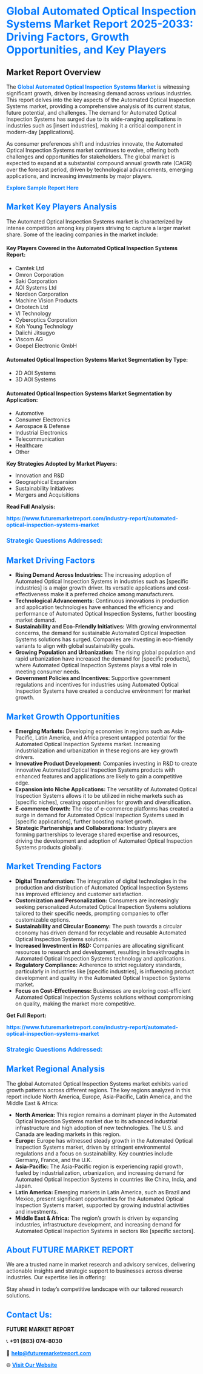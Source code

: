 <h1 style="color: #007BFF;">Global Automated Optical Inspection Systems Market Report 2025-2033: Driving Factors, Growth Opportunities, and Key Players</h1>

<section id="overview">
<h2>Market Report Overview</h2>
<p>The <a href="https://www.futuremarketreport.com/industry-report/automated-optical-inspection-systems-market" style="color: #007BFF; text-decoration: none;"><strong>Global Automated Optical Inspection Systems Market</strong></a> is witnessing significant growth, driven by increasing demand across various industries. This report delves into the key aspects of the Automated Optical Inspection Systems market, providing a comprehensive analysis of its current status, future potential, and challenges. The demand for Automated Optical Inspection Systems has surged due to its wide-ranging applications in industries such as [insert industries], making it a critical component in modern-day [applications].</p>
<p>As consumer preferences shift and industries innovate, the Automated Optical Inspection Systems market continues to evolve, offering both challenges and opportunities for stakeholders. The global market is expected to expand at a substantial compound annual growth rate (CAGR) over the forecast period, driven by technological advancements, emerging applications, and increasing investments by major players.</p>
</section>

<section id="overview">
<p><a href="https://www.futuremarketreport.com/request-sample/reportId=86591" style="color: #007BFF; text-decoration: none;"><strong>Explore Sample Report Here</strong></a></p>
</section>

<section id="key-players">
<h2 style="color: #007BFF;">Market Key Players Analysis</h2>
<p>The Automated Optical Inspection Systems market is characterized by intense competition among key players striving to capture a larger market share. Some of the leading companies in the market include:</p>
<h4>Key Players Covered in the Automated Optical Inspection Systems Report:</h4>
<ul><li>Camtek Ltd</li><li>Omron Corporation</li><li>Saki Corporation</li><li>AOI Systems Ltd</li><li>Nordson Corporation</li><li>Machine Vision Products</li><li>Orbotech Ltd</li><li>VI Technology</li><li>Cyberoptics Corporation</li><li>Koh Young Technology</li><li>Daiichi Jitsugyo</li><li>Viscom AG</li><li>Goepel Electronic GmbH</li></ul>
<h4>Automated Optical Inspection Systems Market Segmentation by Type:</h4>
<ul><li>2D AOI Systems</li><li>3D AOI Systems</li></ul>

<h4>Automated Optical Inspection Systems Market Segmentation by Application:</h4>
<ul><li>Automotive</li><li>Consumer Electronics</li><li>Aerospace &amp; Defense</li><li>Industrial Electronics</li><li>Telecommunication</li><li>Healthcare</li><li>Other</li></ul>
<p><strong>Key Strategies Adopted by Market Players:</strong></p>
<ul>
<li>Innovation and R&D</li>
<li>Geographical Expansion</li>
<li>Sustainability Initiatives</li>
<li>Mergers and Acquisitions</li>
</ul>
</section>

<section>
<p><strong>Read Full Analysis: </strong></p><a href="https://www.futuremarketreport.com/industry-report/automated-optical-inspection-systems-market" style="color: #007BFF; text-decoration: none;"><strong>https://www.futuremarketreport.com/industry-report/automated-optical-inspection-systems-market</strong></a>
<h3 style="color: #007BFF;">Strategic Questions Addressed:</h3>
</section>

<section id="driving-factors">
<h2 style="color: #007BFF;">Market Driving Factors</h2>
<ul>
<li><strong>Rising Demand Across Industries:</strong> The increasing adoption of Automated Optical Inspection Systems in industries such as [specific industries] is a major growth driver. Its versatile applications and cost-effectiveness make it a preferred choice among manufacturers.</li>
<li><strong>Technological Advancements:</strong> Continuous innovations in production and application technologies have enhanced the efficiency and performance of Automated Optical Inspection Systems, further boosting market demand.</li>
<li><strong>Sustainability and Eco-Friendly Initiatives:</strong> With growing environmental concerns, the demand for sustainable Automated Optical Inspection Systems solutions has surged. Companies are investing in eco-friendly variants to align with global sustainability goals.</li>
<li><strong>Growing Population and Urbanization:</strong> The rising global population and rapid urbanization have increased the demand for [specific products], where Automated Optical Inspection Systems plays a vital role in meeting consumer needs.</li>
<li><strong>Government Policies and Incentives:</strong> Supportive government regulations and incentives for industries using Automated Optical Inspection Systems have created a conducive environment for market growth.</li>
</ul>
</section>

<section id="growth-opportunities">
<h2 style="color: #007BFF;">Market Growth Opportunities</h2>
<ul>
<li><strong>Emerging Markets:</strong> Developing economies in regions such as Asia-Pacific, Latin America, and Africa present untapped potential for the Automated Optical Inspection Systems market. Increasing industrialization and urbanization in these regions are key growth drivers.</li>
<li><strong>Innovative Product Development:</strong> Companies investing in R&D to create innovative Automated Optical Inspection Systems products with enhanced features and applications are likely to gain a competitive edge.</li>
<li><strong>Expansion into Niche Applications:</strong> The versatility of Automated Optical Inspection Systems allows it to be utilized in niche markets such as [specific niches], creating opportunities for growth and diversification.</li>
<li><strong>E-commerce Growth:</strong> The rise of e-commerce platforms has created a surge in demand for Automated Optical Inspection Systems used in [specific applications], further boosting market growth.</li>
<li><strong>Strategic Partnerships and Collaborations:</strong> Industry players are forming partnerships to leverage shared expertise and resources, driving the development and adoption of Automated Optical Inspection Systems products globally.</li>
</ul>
</section>

<section id="trending-factors">
<h2 style="color: #007BFF;">Market Trending Factors</h2>
<ul>
<li><strong>Digital Transformation:</strong> The integration of digital technologies in the production and distribution of Automated Optical Inspection Systems has improved efficiency and customer satisfaction.</li>
<li><strong>Customization and Personalization:</strong> Consumers are increasingly seeking personalized Automated Optical Inspection Systems solutions tailored to their specific needs, prompting companies to offer customizable options.</li>
<li><strong>Sustainability and Circular Economy:</strong> The push towards a circular economy has driven demand for recyclable and reusable Automated Optical Inspection Systems solutions.</li>
<li><strong>Increased Investment in R&D:</strong> Companies are allocating significant resources to research and development, resulting in breakthroughs in Automated Optical Inspection Systems technology and applications.</li>
<li><strong>Regulatory Compliance:</strong> Adherence to strict regulatory standards, particularly in industries like [specific industries], is influencing product development and quality in the Automated Optical Inspection Systems market.</li>
<li><strong>Focus on Cost-Effectiveness:</strong> Businesses are exploring cost-efficient Automated Optical Inspection Systems solutions without compromising on quality, making the market more competitive.</li>
</ul>
</section>

<section>
<p><strong>Get Full Report: </strong></p><a href="https://www.futuremarketreport.com/industry-report/automated-optical-inspection-systems-market" style="color: #007BFF; text-decoration: none;"><strong>https://www.futuremarketreport.com/industry-report/automated-optical-inspection-systems-market</strong></a>
<h3 style="color: #007BFF;">Strategic Questions Addressed:</h3>
</section>


<section id="regional-analysis">
<h2 style="color: #007BFF;">Market Regional Analysis</h2>
<p>The global Automated Optical Inspection Systems market exhibits varied growth patterns across different regions. The key regions analyzed in this report include North America, Europe, Asia-Pacific, Latin America, and the Middle East & Africa:</p>
<ul>
<li><strong>North America:</strong> This region remains a dominant player in the Automated Optical Inspection Systems market due to its advanced industrial infrastructure and high adoption of new technologies. The U.S. and Canada are leading markets in this region.</li>
<li><strong>Europe:</strong> Europe has witnessed steady growth in the Automated Optical Inspection Systems market, driven by stringent environmental regulations and a focus on sustainability. Key countries include Germany, France, and the U.K.</li>
<li><strong>Asia-Pacific:</strong> The Asia-Pacific region is experiencing rapid growth, fueled by industrialization, urbanization, and increasing demand for Automated Optical Inspection Systems in countries like China, India, and Japan.</li>
<li><strong>Latin America:</strong> Emerging markets in Latin America, such as Brazil and Mexico, present significant opportunities for the Automated Optical Inspection Systems market, supported by growing industrial activities and investments.</li>
<li><strong>Middle East & Africa:</strong> The region’s growth is driven by expanding industries, infrastructure development, and increasing demand for Automated Optical Inspection Systems in sectors like [specific sectors].</li>
</ul>
</section>

<footer>
<h2 style="color: #007BFF;">About FUTURE MARKET REPORT</h2>
<p>We are a trusted name in market research and advisory services, delivering actionable insights and strategic support to businesses across diverse industries. Our expertise lies in offering:</p>

<p>Stay ahead in today’s competitive landscape with our tailored research solutions.</p>

<h2 style="color: #007BFF;">Contact Us:</h2>
<p><strong>FUTURE MARKET REPORT</strong></p>
<p>📞 <strong>+91 (883) 074-8030</strong></p>
<p>📧 <strong><a href="mailto:help@futuremarketreport.com" style="color: #007BFF;">help@futuremarketreport.com</a></strong></p>
<p>🌐 <strong><a href="https://www.futuremarketreport.com/" style="color: #007BFF;">Visit Our Website</a></strong></p>
</footer>